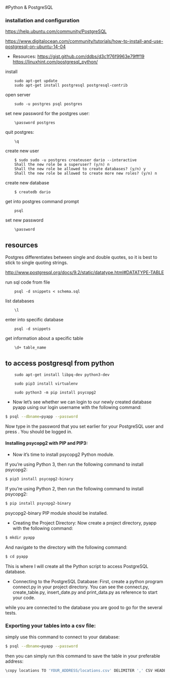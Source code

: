 #Python & PostgreSQL

### installation and configuration 

https://help.ubuntu.com/community/PostgreSQL

https://www.digitalocean.com/community/tutorials/how-to-install-and-use-postgresql-on-ubuntu-14-04
- Resources: https://gist.github.com/ddbs/d3c1f76f9963e79fff19
            https://linuxhint.com/postgresql_python/
 

install

		sudo apt-get update
		sudo apt-get install postgresql postgresql-contrib

open server

		sudo -u postgres psql postgres


set new password for the postgres user:

		\password postgres


quit postgres:

		\q


create new user 

		$ sudo sudo -u postgres createuser dario --interactive
		Shall the new role be a superuser? (y/n) n
		Shall the new role be allowed to create databases? (y/n) y
		Shall the new role be allowed to create more new roles? (y/n) n


create new database

		$ createdb dario

get into postgres command prompt

		psql

set new password

		\password



## resources

Postgres differentiates between single and double quotes, so it is best to stick to single quoting strings.

http://www.postgresql.org/docs/9.2/static/datatype.html#DATATYPE-TABLE


run sql code from file

		psql -d snippets < schema.sql
	
list databases

		\l

enter into specific database

		psql -d snippets

get information about a specific table

		\d+ table_name



## to access postgresql from python

		sudo apt-get install libpq-dev python3-dev

		sudo pip3 install virtualenv

		sudo python3 -m pip install psycopg2
		
		

- Now let’s see whether we can login to our newly created database pyapp using our login username with the following command:
```bash
$ psql --dbname=pyapp --password
```
Now type in the password that you set earlier for your PostgreSQL user and press <Enter>.
You should be logged in.

#### Installing psycopg2 with PIP and PIP3:
- Now it’s time to install psycopg2 Python module.

If you’re using Python 3, then run the following command to install psycopg2:
```bash
$ pip3 install psycopg2-binary
```
If you’re using Python 2, then run the following command to install psycopg2:
```bash
$ pip install psycopg2-binary
```
psycopg2-binary PIP module should be installed.

- Creating the Project Directory:
Now create a project directory, pyapp with the following command:
```bash
$ mkdir pyapp
```
And navigate to the directory with the following command:
```bash
$ cd pyapp
```
This is where I will create all the Python script to access PostgreSQL database.

- Connecting to the PostgreSQL Database:
First, create a python program connect.py in your project directory. You can see the connect.py, create_table.py, insert_date.py and print_data.py as reference to start your code.

while you are connected to the database you are good to go for the several tests.


### Exporting your tables into a csv file:

simply use this command to connect to your database:
```bash
$ psql --dbname=pyapp --password
```
then you can simply run this command to save the table in your preferable address:
```bash
\copy locations TO 'YOUR_ADDRESS/locations.csv' DELIMITER ',' CSV HEADER;
```